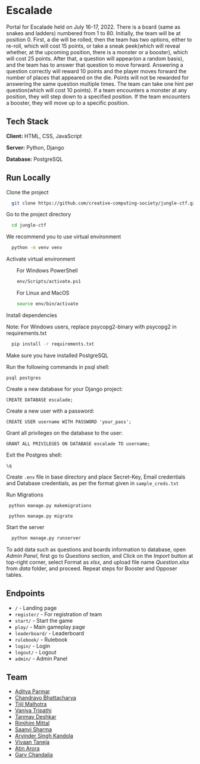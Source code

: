 # Escalade

Portal for Escalade held on July 16-17, 2022. There is a board (same as snakes and ladders) numbered from 1 to 80. Initially, the team will be at position 0. First, a die will be rolled, then the team has two options, either to re-roll, which will cost 15 points, or take a sneak peek(which will reveal whether, at the upcoming position, there is a monster or a booster), which will cost 25 points. After that, a question will appear(on a random basis), and the team has to answer that question to move forward. Answering a question correctly will reward 10 points and the player moves forward the number of places that appeared on the die. Points will not be rewarded for answering the same question multiple times. The team can take one hint per question(which will cost 10 points). If a team encounters a monster at any position, they will step down to a specified position. If the team encounters a booster, they will move up to a specific position.

## Tech Stack

**Client:** HTML, CSS, JavaScript

**Server:** Python, Django

**Database:** PostgreSQL

## Run Locally

Clone the project

```bash
  git clone https://github.com/creative-computing-society/jungle-ctf.git
```

Go to the project directory

```bash
  cd jungle-ctf
```

We recommend you to use virtual environment

```bash
  python -m venv venv
```

Activate virtual environment

&emsp;&emsp;For Windows PowerShell

```bash
    env/Scripts/activate.ps1
```

&emsp;&emsp;For Linux and MacOS

```bash
    source env/bin/activate
```

Install dependencies

Note: For Windows users, replace psycopg2-binary with psycopg2 in requirements.txt

```bash
  pip install -r requirements.txt
```

Make sure you have installed PostgreSQL

Run the following commands in psql shell:  
```
psql postgres
```
Create a new database for your Django project:
```
CREATE DATABASE escalade;
```
Create a new user with a password:
```
CREATE USER username WITH PASSWORD 'your_pass';
```
Grant all privileges on the database to the user:

```
GRANT ALL PRIVILEGES ON DATABASE escalade TO username;
```
Exit the Postgres shell:
```
\q
```

Create `.env` file in base directory and place Secret-Key, Email credentials and Database credentials, as per the format given in `sample_creds.txt`

Run Migrations

```
 python manage.py makemigrations
```

```
 python manage.py migrate
```

Start the server

```bash
  python manage.py runserver
```

To add data such as questions and boards information to database, open *Admin Panel*, first go to *Questions* section, and Click on the *Import* button at top-right corner, select Format as *xlsx*, and upload file name *Question.xlsx* from *data* folder, and proceed. Repeat steps for Booster and Opposer tables.

## Endpoints

- `/` - Landing page
- `register/` - For registration of team
- `start/` - Start the game
- `play/` - Main gameplay page
- `leaderboard/` - Leaderboard
- `rulebook/` - Rulebook
- `login/` - Login
- `logout/` - Logout
- `admin/` - Admin Panel

## Team

- [Aditya Parmar](https://github.com/adityaParmar9813)
- [Chandravo Bhattacharya](https://github.com/Chandravo)
- [Tijil Malhotra](https://github.com/TijilM)
- [Vaniya Tripathi](https://github.com/VaniyaTripathi)
- [Tanmay Deshkar](https://github.com/Fluorospek)
- [Rimjhim Mittal](https://github.com/rimjhimittal)
- [Saanvi Sharma](https://github.com/Saanvi49)
- [Arvinder Singh Kandola](https://github.com/askandola)
- [Vivaan Taneja](https://github.com/vivaantaneja)
- [Atin Arora](https://github.com/jimbo-exe/)
- [Garv Chandalia](https://github.com/grc-04)
